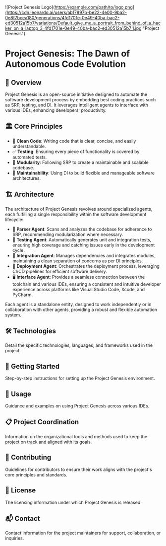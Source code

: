 ![Project Genesis Logo](https://example.com/path/to/logo.png](https://cdn.leonardo.ai/users/ab17897b-be22-4e00-9ba2-0e8f7bcea180/generations/4fd1701e-0e49-40ba-bac2-ed30512a15b7/variations/Default_give_me_a_portrait_from_behind_of_a_hacker_on_a_laptop_3_4fd1701e-0e49-40ba-bac2-ed30512a15b7_1.jpg "Project Genesis")

# Project Genesis: The Dawn of Autonomous Code Evolution

## 📜 Overview
Project Genesis is an open-source initiative designed to automate the software development process by embedding best coding practices such as SRP, testing, and DI. It leverages intelligent agents to interface with various IDEs, enhancing developers' productivity.

## 🏛️ Core Principles
- 🧼 **Clean Code**: Writing code that is clear, concise, and easily understandable.
- ✅ **Testing**: Ensuring every piece of functionality is covered by automated tests.
- 🧩 **Modularity**: Following SRP to create a maintainable and scalable codebase.
- 🔧 **Maintainability**: Using DI to build flexible and manageable software architectures.

## 🏗️ Architecture
The architecture of Project Genesis revolves around specialized agents, each fulfilling a single responsibility within the software development lifecycle:
- 🤖 **Parser Agent**: Scans and analyzes the codebase for adherence to SRP, recommending modularization where necessary.
- 🧪 **Testing Agent**: Automatically generates unit and integration tests, ensuring high coverage and catching issues early in the development cycle.
- 🔗 **Integration Agent**: Manages dependencies and integrates modules, maintaining a clean separation of concerns as per DI principles.
- 🚀 **Deployment Agent**: Orchestrates the deployment process, leveraging CI/CD pipelines for efficient software delivery.
- 🖥️ **Interface Agent**: Provides a seamless connection between the toolchain and various IDEs, ensuring a consistent and intuitive developer experience across platforms like Visual Studio Code, Xcode, and PyCharm.

Each agent is a standalone entity, designed to work independently or in collaboration with other agents, providing a robust and flexible automation system.

## 🛠️ Technologies
Detail the specific technologies, languages, and frameworks used in the project.

## 🚀 Getting Started
Step-by-step instructions for setting up the Project Genesis environment.

## 📖 Usage
Guidance and examples on using Project Genesis across various IDEs.

## 📋 Project Coordination
Information on the organizational tools and methods used to keep the project on track and aligned with its goals.

## 🤝 Contributing
Guidelines for contributors to ensure their work aligns with the project's core principles and standards.

## 📄 License
The licensing information under which Project Genesis is released.

## 📬 Contact
Contact information for the project maintainers for support, collaboration, or inquiries.

